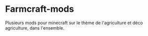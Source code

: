 Farmcraft-mods
==============

Plusieurs mods pour minecraft sur le thème de l'agriculture et déco agriculture, dans l'ensemble.
